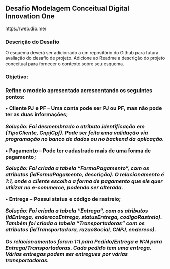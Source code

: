 <h2>Desafio Modelagem Conceitual Digital Innovation One </h2>

<p>https://web.dio.me/</p>


<h3>Descrição do Desafio</h3>

<p>O esquema deverá ser adicionado a um repositório do Github para futura avaliação do desafio de projeto. Adicione ao Readme a descrição do projeto conceitual para 
  fornecer o contexto sobre seu esquema.</P>

<h3>Objetivo:<h3>
<p>Refine o modelo apresentado acrescentando os seguintes pontos:</p>
<p> <b>•	Cliente PJ e PF –</b> Uma conta pode ser PJ ou PF, mas não pode ter as duas informações;</p>
<p><i>Solução: Foi desmembrado o atributo identificação em (TipoCliente, CnpjCpf). Pode ser feita uma validação via programação no banco de dados ou no backend da aplicação.</i></p>
  <p><b>•	Pagamento –</b> Pode ter cadastrado mais de uma forma de pagamento;</p>
<p><i>Solução: Foi criada a tabela “FormaPagamento”, com os atributos (idFormaPagamento, descrição). 
O relacionamento é 1:1, onde o cliente escolha a forma de pagamento que ele quer utilizar no e-commerce, podendo ser alterada.</i></p>
  <p><b>•	Entrega –</b> Possui status e código de rastreio;</p>
<p><i>Solução: Foi criada a tabela “Entrega”, com os atributos (idEntrega, enderecoEntrega, statusEntrega, codigoRastreio). Também foi criada a tabela “Transportadoras” com os atributos (idTransportadora, razaoSocial, CNPJ, endereco).</p>
<p>Os relacionamentos foram 1:1 para Pedido/Entrega e N:N para Entrega/Transportadoras. Cada pedido tem uma entrega. Várias entregas podem ser entregues por várias transportadoras.</i></p>

